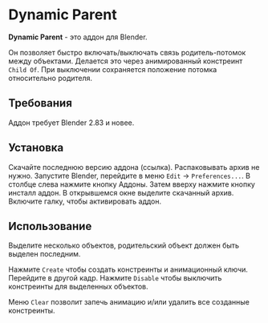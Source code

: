# Dynamic Parent

__Dynamic Parent__ - это аддон для Blender.

Он позволяет быстро включать/выключать связь родитель-потомок между объектами. Делается это через анимированный констреинт `Child Of`. При выключении сохраняется положение потомка относительно родителя.

## Требования

Аддон требует Blender 2.83 и новее.


## Установка

Скачайте последнюю версию аддона (ссылка). Распаковывать архив не нужно. Запустите Blender, перейдите в меню `Edit` → `Preferences...`. В столбце слева нажмите кнопку Аддоны. Затем вверху нажмите кнопку инсталл аддон. В открывшемся окне выделите скачанный архив. Включите галку, чтобы активировать аддон.


## Использование
Выделите несколько объектов, родительский объект должен быть выделен последним. 

Нажмите `Create` чтобы создать констреинты и анимационный ключи. Перейдите в другой кадр. Нажмите `Disable` чтобы выключить констреинты для выделенных объектов.

Меню `Clear` позволит запечь анимацию и/или удалить все созданные констреинты.